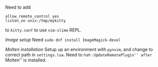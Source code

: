 Need to add 
```
allow_remote_control yes
listen_on unix:/tmp/mykitty
```
to ``kitty.conf`` to use ``vim-slime`` REPL.

*Image setup*
Need
``sudo dnf install ImageMagick-devel``

*Molten installation*
Setup up an environment with ``pynvim``, and change to correct path in ``settings.lua``.
Need to run ``:UpdateRemotePlugin'' after ``Molten'' is installed.
